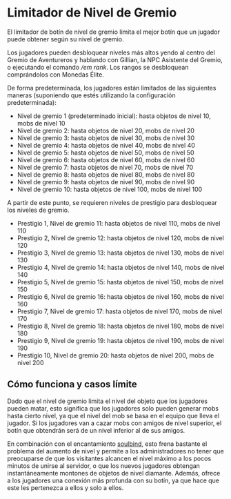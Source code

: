 # Limitador de Nivel de Gremio

El limitador de botín de nivel de gremio limita el mejor botín que un jugador puede obtener según su nivel de gremio.

Los jugadores pueden desbloquear niveles más altos yendo al centro del Gremio de Aventureros y hablando con Gillian, la
NPC Asistente del Gremio, o ejecutando el comando */em rank*. Los rangos se desbloquean comprándolos con Monedas Élite.

De forma predeterminada, los jugadores están limitados de las siguientes maneras (suponiendo que estés utilizando la
configuración predeterminada):

- Nivel de gremio 1 (predeterminado inicial): hasta objetos de nivel 10, mobs de nivel 10
- Nivel de gremio 2: hasta objetos de nivel 20, mobs de nivel 20
- Nivel de gremio 3: hasta objetos de nivel 30, mobs de nivel 30
- Nivel de gremio 4: hasta objetos de nivel 40, mobs de nivel 40
- Nivel de gremio 5: hasta objetos de nivel 50, mobs de nivel 50
- Nivel de gremio 6: hasta objetos de nivel 60, mobs de nivel 60
- Nivel de gremio 7: hasta objetos de nivel 70, mobs de nivel 70
- Nivel de gremio 8: hasta objetos de nivel 80, mobs de nivel 80
- Nivel de gremio 9: hasta objetos de nivel 90, mobs de nivel 90
- Nivel de gremio 10: hasta objetos de nivel 100, mobs de nivel 100

A partir de este punto, se requieren niveles de prestigio para desbloquear los niveles de gremio.

- Prestigio 1, Nivel de gremio 11: hasta objetos de nivel 110, mobs de nivel 110
- Prestigio 2, Nivel de gremio 12: hasta objetos de nivel 120, mobs de nivel 120
- Prestigio 3, Nivel de gremio 13: hasta objetos de nivel 130, mobs de nivel 130
- Prestigio 4, Nivel de gremio 14: hasta objetos de nivel 140, mobs de nivel 140
- Prestigio 5, Nivel de gremio 15: hasta objetos de nivel 150, mobs de nivel 150
- Prestigio 6, Nivel de gremio 16: hasta objetos de nivel 160, mobs de nivel 160
- Prestigio 7, Nivel de gremio 17: hasta objetos de nivel 170, mobs de nivel 170
- Prestigio 8, Nivel de gremio 18: hasta objetos de nivel 180, mobs de nivel 180
- Prestigio 9, Nivel de gremio 19: hasta objetos de nivel 190, mobs de nivel 190
- Prestigio 10, Nivel de gremio 20: hasta objetos de nivel 200, mobs de nivel 200

## Cómo funciona y casos límite

Dado que el nivel de gremio limita el nivel del objeto que los jugadores pueden matar, esto significa que los jugadores
solo pueden generar mobs hasta cierto nivel, ya que el nivel del mob se basa en el equipo que lleva el jugador. Si los
jugadores van a cazar mobs con amigos de nivel superior, el botín que obtendrán será de un nivel inferior al de sus
amigos.

En combinación con el encantamiento [soulbind]($language/elitemobs/soulbind.md$), esto frena bastante el problema del
aumento de nivel y permite a los administradores no tener que preocuparse de que los visitantes alcancen el nivel máximo
a los pocos minutos de unirse al servidor, o que los nuevos jugadores obtengan instantáneamente montones de objetos de
nivel diamante. Además, ofrece a los jugadores una conexión más profunda con su botín, ya que hace que este les
pertenezca a ellos y solo a ellos.

